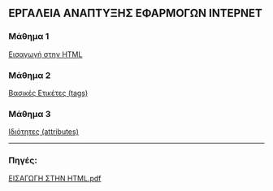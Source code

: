 ## ΕΡΓΑΛΕΙΑ ΑΝΑΠΤΥΞΗΣ ΕΦΑΡΜΟΓΩΝ ΙΝΤΕΡΝΕΤ

### Μάθημα 1
[Εισαγωγή στην HTML](https://github.com/addboo/HTML/blob/master/1.%20%CE%95%CE%B9%CF%83%CE%B1%CE%B3%CF%89%CE%B3%CE%AE.md)



### Μάθημα 2
[Βασικές Ετικέτες (tags)](https://github.com/addboo/HTML/blob/master/2.%20%CE%92%CE%B1%CF%83%CE%B9%CE%BA%CE%AD%CF%82%20%CE%95%CF%84%CE%B9%CE%BA%CE%AD%CF%84%CE%B5%CF%82.md)

### Μάθημα 3
[Ιδιότητες (attributes)](https://github.com/addboo/HTML/blob/master/3.%20Attributes%20-%20%CE%99%CE%B4%CE%B9%CF%8C%CF%84%CE%B7%CF%84%CE%B5%CF%82.md)

<hr>

### Πηγές:
[ΕΙΣΑΓΩΓΗ ΣΤΗΝ HTML.pdf](https://github.com/addboo/IEK-WEB/files/6125691/1.HTML.pdf)
